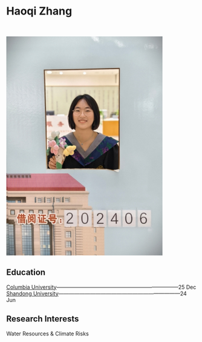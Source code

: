 # Haoqi Zhang  
<br>

![hq1.jpg](hq1.jpg)


## Education  
[Columbia University](https://www.columbia.edu/)———————————————————————25 Dec<br>
[Shandong University](https://www.sdu.edu.cn/index.htm)———————————————————————24 Jun

## Research Interests
Water Resources & Climate Risks
<br>
